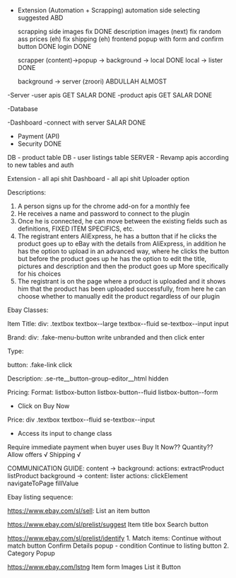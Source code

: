 - Extension (Automation + Scrapping)
    automation side
        selecting suggested ABD

    scrapping side
        images fix DONE
        description images (next)
        fix random ass prices (eh)
        fix shipping (eh)
    frontend
        popup with form and confirm button DONE
        login DONE
    
    scrapper (content)->popup -> background -> local DONE
    local -> lister DONE

    background -> server (zroori) ABDULLAH ALMOST


-Server
    -user apis GET SALAR DONE
    -product apis GET SALAR DONE

-Database

-Dashboard
    -connect with server SALAR DONE

- Payment (API)
- Security DONE

DB - product table
DB - user listings table
SERVER - Revamp apis according to new tables and auth

Extension - all api shit 
Dashboard - all api shit
Uploader option


Descriptions:
1. A person signs up for the chrome add-on for a monthly fee
2. He receives a name and password to connect to the plugin
3. Once he is connected, he can move between the existing fields such as definitions, FIXED ITEM SPECIFICS, etc.
4. The registrant enters AliExpress, he has a button that if he clicks the product goes up to eBay with the details from AliExpress, in addition he has the option to upload in an advanced way, where he clicks the button but before the product goes up he has the option to edit the title, pictures and description and then the product goes up More specifically for his choices
5. The registrant is on the page where a product is uploaded and it shows him that the product has been uploaded successfully, from here he can choose whether to manually edit the product regardless of our plugin



Ebay Classes:

Item Title:
div: .textbox textbox--large textbox--fluid se-textbox--input
input

Brand:
div: .fake-menu-button
write unbranded and then click enter

Type:

button: .fake-link
click

Description:
.se-rte__button-group-editor__html hidden

Pricing:
Format: listbox-button listbox-button--fluid listbox-button--form
- Click on Buy Now

Price:
div .textbox textbox--fluid se-textbox--input
- Access its input to change class

Require immediate payment when buyer uses Buy It Now??
Quantity??
Allow offers √
Shipping √


COMMUNICATION GUIDE:
content -> background:
    actions:
        extractProduct
        listProduct
background -> content:
    lister actions:
        clickElement
        navigateToPage
        fillValue


Ebay listing sequence:

https://www.ebay.com/sl/sell:
    List an item button

https://www.ebay.com/sl/prelist/suggest
    Item title box
    Search button

https://www.ebay.com/sl/prelist/identify
    1. Match items:
        Continue without match button
        Confirm Details popup
            - condition
            Continue to listing button
    2. Category Popup

https://www.ebay.com/lstng
    Item form
    Images
    List it Button
